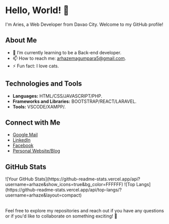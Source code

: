 # Hello, World! 👋

I'm Aries, a Web Developer from Davao City. Welcome to my GitHub profile!

## About Me

- 🌱 I’m currently learning to be a Back-end developer.
- 📫 How to reach me: arhazemagumpara5@gmail.com.
- ⚡ Fun fact: I love cats.

## Technologies and Tools

- **Languages:** HTML/CSS/JAVASCRIPT/PHP.
- **Frameworks and Libraries:** BOOTSTRAP/REACT/LARAVEL.
- **Tools:** VSCODE/XAMPP/.

## Connect with Me

- [Google Mail](arhazemagumpara5@gmail.com)
- [LinkedIn](https://www.linkedin.com/in/ariesmagumpara/)
- [Facebook](https://www.facebook.com/profile.php?id=100092555391486)
- [Personal Website/Blog](arhaze.github.io)

## GitHub Stats
<table>
  <tr>
    ![Your GitHub Stats](https://github-readme-stats.vercel.app/api?username=arhaze&show_icons=true&bg_color=FFFFFF)
    ![Top Langs](https://github-readme-stats.vercel.app/api/top-langs/?username=arhaze&layout=compact)
  </tr>
</table>
 

Feel free to explore my repositories and reach out if you have any questions or if you'd like to collaborate on something exciting! 🚀
